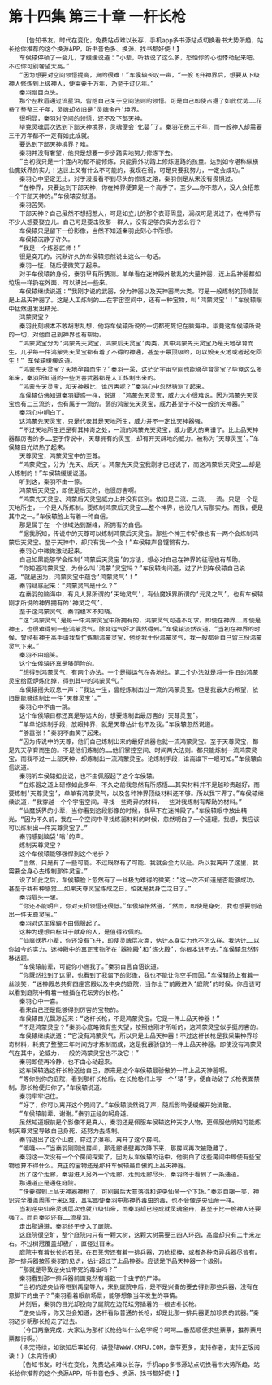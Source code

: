 # 第十四集 第三十章 一杆长枪
        【告知书友，时代在变化，免费站点难以长存，手机app多书源站点切换看书大势所趋，站长给你推荐的这个换源APP，听书音色多、换源、找书都好使！】
       车侯辕停顿了一会儿，才缓缓说道：“小辈，听我说了这么多，恐怕你的心也悸动起来吧。不过你可别奢望太高。”
       “因为想要对空间领悟提高，真的很难！”车侯辕长叹一声，“一般飞升神界后，想要从下级神人修炼到上级神人，便需要千万年，乃至于过亿年。”
       秦羽暗自点头。
       那个左秋眉通过流星泪，留给自己关于空间法则的领悟。可是自己即使占据了如此优势……花费了整整三千年，灵魂却依旧是‘灵魂金丹’境界。
       很明显，秦羽对空间的领悟，还不及下部天神。
       毕竟灵魂层次达到下部天神境界，灵魂便会‘化婴’了。秦羽花费三千年，而一般神人却需要三千万年都不一定有如此成就。
       要达到下部天神境界？难。
       秦羽并没有奢望，他只是想要一步步踏实地努力修炼下去。
       “当初我只是一个连内功都不能修炼，只能靠外功踏上修炼道路的孩童。达到如今堪称纵横仙魔妖界的实力！这世上又有什么不可能的，我现在弱，可是只要我努力，一定会成功。”
       秦羽心中坚定无比，对于漫漫看不到尽头的修炼之路，秦羽倒是从来没有畏惧过。
       “在神界，只要达到下部天神，你在神界便算是一个高手了。至少……你不惹人，没人会招惹一个下部天神的。”车侯辕安慰道。
       秦羽苦笑。
       下部天神？自己虽然不想招惹人，可是如立儿的那个表哥周显，澜叔可是说过了。在神界有不少人想要娶立儿。自己可是要击败那一群人，没有足够的实力怎么行？
       车侯辕只是留下一份影像，当然不知道秦羽此刻心中所想。
       车侯辕沉静了许久。
       “我是一个炼器匠师！”
       很是突兀的，沉默许久的车侯辕忽然说出这么一句话。
       秦羽一怔，随后便微笑了起来。
       对于车侯辕的身份，秦羽早有所猜测。单单看在迷神殿外散乱的大量神器，连上品神器都如垃圾一样扔在外面，可以猜出一些来。
       车侯辕继续说道：“我刚才说的武器，分为神器以及天神器两大类。可是一般炼制的顶峰就是上品天神器了。这是人工炼制的……在宇宙空间中，还有一种宝物，叫‘鸿蒙灵宝’！”车侯辕眼中猛然迸发出精光。
       鸿蒙灵宝？
       秦羽此刻根本不敢胡思乱想，他将车侯辕所说的一切都死死记在脑海中。毕竟这车侯辕所说的一切，对他自己到神界也有帮助。
       “鸿蒙灵宝分为‘鸿蒙先天灵宝，鸿蒙后天灵宝’两类，其中鸿蒙先天灵宝乃是天地孕育而生，几乎每一件鸿蒙先天灵宝都有着了不得的神通，甚至于最顶级的，可以毁天灭地或者起死回生！” 车侯辕缓缓说道。
       “鸿蒙先天灵宝？天地孕育而生？”秦羽一呆，这茫茫宇宙空间也能够孕育灵宝？毕竟这么多年来，秦羽所知道的一些厉害武器都是人工炼制出来的。
       “鸿蒙先天灵宝，和天神器比，谁厉害呢？”秦羽心中忽然猜测了起来。
       车侯辕仿佛知道秦羽疑惑一样，说道：“鸿蒙先天灵宝，威力大小很难说。因为鸿蒙先天灵宝也有二三流的，也有属于一流的。弱的鸿蒙先天灵宝，威力甚至于不及一般的天神器。”
       秦羽心中明白了。
       这鸿蒙先天灵宝，只是代表其是天地所生，威力并不一定比天神器强。
       “不过天地所生还是有其神奇之处，一流的鸿蒙先天灵宝，威力便大的离谱了。比上品天神器都厉害的多……至于传说中，天尊拥有的灵宝，却有开天辟地的威力。被称为‘天尊灵宝’。”车侯辕目光炽热了起来。
       天尊灵宝，鸿蒙灵宝中的至尊。
       “鸿蒙灵宝，分为‘先天、后天’。鸿蒙先天灵宝我刚才已经说了，而这鸿蒙后天灵宝……却是人炼制的！”车侯辕缓缓说道。
       听到这，秦羽不由一惊。
       鸿蒙后天灵宝，即使是后天的，也很厉害啊。
       “鸿蒙先天灵宝、鸿蒙后天灵宝威力上并没有区别。依旧是三流、二流、一流。只是一个是天地所生，一个是人所炼制。要炼制鸿蒙后天灵宝……整个神界，也没几人有那实力。而我，便是其中之一。”车侯辕脸上有着一种自信。
       那是属于在一个领域达到巅峰，所拥有的自信。
       “据我所知，传说中的天尊可以炼制鸿蒙后天灵宝。那些个神王中好像也有一两个会炼制鸿蒙后天灵宝。至于天神中，却只有我一个会！”车侯辕声音铿锵有力。
       秦羽心中微微激动起来。
       自己如果能够学会炼制‘鸿蒙后天灵宝’的方法，想必对自己在神界的征程也有帮助。
       “你知道鸿蒙灵宝，为什么叫‘鸿蒙’灵宝吗？”车侯辕询问道，过了片刻车侯辕自己说道，“就是因为，鸿蒙灵宝中蕴含‘鸿蒙灵气’！”
       秦羽疑惑起来：“鸿蒙灵气是什么？”
       在秦羽的脑海中，有凡人界所谓的‘天地灵气’，有仙魔妖界所谓的‘元灵之气’，也有车侯辕刚才所说的神界拥有的‘神灵之气’。
       至于这鸿蒙灵气，秦羽根本不知晓。
       “这‘鸿蒙灵气’是每一件鸿蒙灵宝中所拥有的，鸿蒙灵气可遇不可求。即使在神界……即使是神王，也很难得到一些鸿蒙灵气。除非运气好才偶然得到。”车侯辕淡然说道，“当初在神界的时候，曾经有神王高手请我帮忙炼制鸿蒙灵宝，他给我十份鸿蒙灵气，我一般都会自己留三份鸿蒙灵气下来。”
       秦羽不由暗笑。
       这个车侯辕还真是够阴险的。
       “想得到鸿蒙灵气，有两个办法。一个是碰运气在各地找。第二个办法就是将一件旧的鸿蒙灵宝给回炉炼化掉，得到其中的鸿蒙灵气。”
       车侯辕摇头叹息一声：“我这一生，曾经炼制出过一流的鸿蒙灵宝。但是我最大的希望，依旧是能够炼制出一件‘天尊灵宝’。”
       秦羽心中不由一跳。
       这个车侯辕目标还真是够远大的，想要炼制出最厉害的‘天尊灵宝’。
       “单单论炼制手段，放眼神界，就是天尊估计也不及我。”车侯辕忽然说道。
       “够嚣张！”秦羽不由笑了起来。
       “因为传说中的天尊，他们自己炼制出来的最好武器也就一流鸿蒙灵宝。至于天尊灵宝，都是先天孕育而生的。不是他们炼制的……他们掌控空间、时间两大法则。都只能炼制一流鸿蒙灵宝，而我不过一上部天神，却炼制出一流鸿蒙灵宝。论炼制手段，谁高谁下一眼可知。”车侯辕自信说道。
       秦羽听车侯辕如此说，也不由佩服起了这个车侯辕。
       “在炼器之道上研修如此多年，不久之前我忽然有所感悟……其实材料并不是越珍贵越好，而要炼制‘天尊灵宝’，单单有鸿蒙灵气，以及各种神界顶级材料还不够。所以我下界了。”车侯辕继续说道，“我穿越一个个宇宙空间，寻找一些奇异的材料，一些对我炼制有帮助的材料。”
       “仙魔妖界的小辈，当你看到这段影像的时候，我早不在迷神殿了。”车侯辕眼中放出精光，“因为不久前，我在一个空间中寻找炼器材料的时候，忽然明白了一个道理。我想，我应该可以炼制出一件天尊灵宝了。”
       秦羽感到脑袋‘嗡’的声。
       炼制天尊灵宝？
       这个车侯辕能够强悍到这个地步？
       “当然，只是有了一些可能。不过既然有了可能。我就会全力以赴。所以我离开了这里，我需要全身心去炼制那件灵宝。”
       说了如此之后，车侯辕脸上忽然有了一丝极为难得的微笑：“这一次不知道是否能够成功，甚至于我有种感觉……如果天尊灵宝练成之日，怕就是我身亡之日了。”
       秦羽眉头一皱。
       “你还不能明白，你对天机领悟还很低。”车侯辕怅然道，“然而，即使是身死，我也想要创造出一件天尊灵宝。”
       秦羽对这车侯辕不由佩服起了。
       这种为理想目标甘于献身的人，是值得钦佩的。
       “仙魔妖界小辈，你还没有飞升，即使灵魂层次高，估计本身实力也不怎么样。我估计……以你如今的实力，迷神殿中的真正宝物所在‘器物殿’和‘炼火殿’，你根本进不去。”车侯辕忽然转移话题。
       “车侯辕前辈，可能你小瞧我了。”秦羽自言自语说道。
       “你既然找到了这里，也看到了我留下的影像，我也不能让你空手而回。”车侯辕脸上有着一丝淡笑，“迷神殿总共有四座宫殿以及中央的庭院，当你出了前殿进入‘庭院’的时候，你应该可以看到庭院中有着一根插在花坛旁的长枪。”
       秦羽心中一喜。
       看来自己还是能够得到厉害的宝物的。
       车侯辕目光飘渺起来：“这杆长枪，不是鸿蒙灵宝。它是一件上品天神器！”
       “不是鸿蒙灵宝？”秦羽心底略微有些失望，按照他刚才所听的，这鸿蒙灵宝似乎挺厉害的。
       车侯辕继续说道：“它没有鸿蒙灵气，所以只是上品天神器！不过这杆长枪是我采集神界珍奇材料，耗费了整整三年时间方才炼制而成，这是我最骄傲的一件上品天神器。即使没有鸿蒙灵气在其中，论威力，一般的鸿蒙灵宝也不及它！”
       秦羽即使再冷静，也不由心动起来。
       这车侯辕选这杆长枪送给自己，原来是这个车侯辕最骄傲的一件上品天神器啊。
       “等你到你的庭院，看到那杆长枪后，在长枪枪杆上写一个‘辕’字，便自动破了长枪表面禁制，那长枪便归你了。”车侯辕说道。
       秦羽牢牢记住。
       “好了，你可以离开这个房间了。”车侯辕淡然说了声，随后影响便缓缓开始消散。
       “车侯辕前辈，谢谢。”秦羽正经的躬身道。
       虽然知道眼前是个影像不是真人，秦羽还是佩服车侯辕这种天才人物，更佩服他明知可能炼制天尊灵宝导致自己身死，还努力去炼制。
       秦羽退出了这个山腹，穿过了瀑布，离开了这个房间。
       “嘎嘎~~~”当秦羽刚刚出房间，那走廊墙壁再次降下来，那房间再次被隐藏了。
       秦羽这一次没有一个个房间探索了，因为从车侯辕的话中，他明白了这些房间中即使有些宝物也算不得什么。真正的宝物还是那杆车侯辕最自傲的上品天神器。
       出了这个走廊，秦羽进入另外一个走廊，走到走廊尽头，秦羽终于看到了一条通道。
       那通道正是通往庭院。
       “快要得到上品天神器神枪了，可别最后大意落得和逆央仙帝一个下场。”秦羽自嘲一笑，神识完全覆盖周围十米区域，其实即使秦羽中那神界毒虫的毒，也不会像逆央仙帝一样。
       当初逆央仙帝灵魂层次也就八级仙帝，而秦羽却已经成就灵魂金丹，甚至于比一般神人还要强了。而且秦羽还有……流星泪。
       走出那通道，秦羽终于步入了庭院。
       这庭院很空旷，整个庭院内只有一颗大树，这颗大树需要三四人环抱，高度却只有二十米左右。不过树冠覆盖却极广，直径过百米。
       庭院中有着长长的石凳，在石凳旁还有着一排兵器，刀枪棍棒，或者各种奇异兵器尽皆有。那一排兵器按照秦羽的见识，估计超过了上品神器。应该是下品天神器一个级别。
       “那就是导致逆央仙帝死的毒虫吗？”
       秦羽看到那一排兵器前面竟然有着数十个虫子的尸体。
       “当初的逆央仙帝甩到禹皇等人，来到庭院中后，是不是兴奋的要去得到那些兵器，没有在意脚下的虫子？”秦羽看着眼前场景，能够想象当年发生的事情。
       片刻后，秦羽的目光却投向了庭院左边花坛旁插着的一根古朴长枪。
       “逆央仙帝，你又岂会知道，这杆看似普通的长枪，却是比那一排兵器更加珍贵的武器。”秦羽迈步朝那长枪走了过去。
       （今日两章完成，大家认为那杆长枪给叫什么名字呢？呵呵……番茄顺便求些票票，推荐票月票都行啊。）
       (未完待续，如欲知后事如何，请登陆WWW.CMFU.COM，章节更多，支持作者，支持正版阅读！)（未完待续）
       【告知书友，时代在变化，免费站点难以长存，手机app多书源站点切换看书大势所趋，站长给你推荐的这个换源APP，听书音色多、换源、找书都好使！】